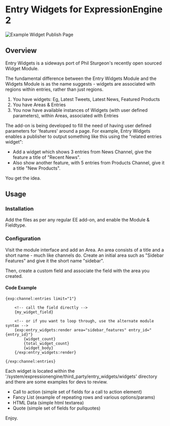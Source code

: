 # Entry Widgets for ExpressionEngine 2

![Example Widget Publish Page](http://f.cl.ly/items/0J3z3w3n3L013h2c3f32/Image%202013.05.31%2012%3A34%3A51%20PM.png)

## Overview

Entry Widgets is a sideways port of Phil Sturgeon's recently open sourced Widget Module.

The fundamental difference between the Entry Widgets Module and the Widgets Module is as the name suggests - widgets are associated with regions within entries, rather than just regions.

1. You have widgets:
  Eg, Latest Tweets, Latest News, Featured Products
2. You have Areas & Entries
3. You now have available instances of Widgets (with user defined parameters), within Areas, associated with Entries

The add-on is being developed to fill the need of having user defined parameters for 'features' around a page. For example, Entry Widgets enables a publisher to output something like this using the "related entries widget":

  * Add a widget which shows 3 entries from News Channel, give the feature a title of "Recent News".
  * Also show another feature, with 5 entries from Products Channel, give it a title "New Products".

You get the idea.

## Usage

### Installation
Add the files as per any regular EE add-on, and enable the Module &amp; Fieldtype.

### Configuration

Visit the module interface and add an Area. An area consists of a title and a short name - much like channels do. Create an initial area such as "Sidebar Features" and give it the short name "sidebar".

Then, create a custom field and associate the field with the area you created.

#### Code Example

	{exp:channel:entries limit="1"}

		<!-- call the field directly -->
		{my_widget_field}

		<!-- or if you want to loop through, use the alternate module syntax -->
		{exp:entry_widgets:render area="sidebar_features" entry_id="{entry_id}"}		
			{widget_count}
			{total_widget_count}
			{widget_body}
		{/exp:entry_widgets:render}

	{/exp:channel:entries}

Each widget is located within the '/system/expressionengine/third_party/entry_widgets/widgets' directory and there are some examples for devs to review.

 - Call to action (simple set of fields for a call to action element)
 - Fancy List (example of repeating rows and various options/params)
 - HTML Data (simple html textarea)
 - Quote (simple set of fields for pullquotes)

Enjoy.
